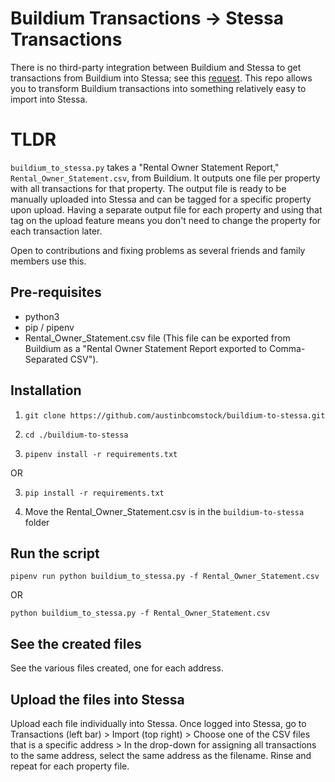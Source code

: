 # Buildium Transactions -> Stessa Transactions
There is no third-party integration between Buildium and Stessa to get transactions from Buildium into Stessa; see this [request](https://community.stessa.com/t/import-data-from-buildium/312/39). This repo allows you to transform Buildium transactions into something relatively easy to import into Stessa.

# TLDR
`buildium_to_stessa.py` takes a "Rental Owner Statement Report," `Rental_Owner_Statement.csv`, from Buildium. It outputs one file per property with all transactions for that property. The output file is ready to be manually uploaded into Stessa and can be tagged for a specific property upon upload. Having a separate output file for each property and using that tag on the upload feature means you don't need to change the property for each transaction later.

Open to contributions and fixing problems as several friends and family members use this.

## Pre-requisites
* python3
* pip / pipenv
* Rental_Owner_Statement.csv file (This file can be exported from Buildium as a "Rental Owner Statement Report exported to Comma-Separated CSV").

## Installation

1. `git clone https://github.com/austinbcomstock/buildium-to-stessa.git`

2. `cd ./buildium-to-stessa`

3. `pipenv install -r requirements.txt`

OR

3. `pip install -r requirements.txt`

4. Move the Rental_Owner_Statement.csv is in the `buildium-to-stessa` folder

## Run the script

`pipenv run python buildium_to_stessa.py -f Rental_Owner_Statement.csv`

OR

`python buildium_to_stessa.py -f Rental_Owner_Statement.csv`

## See the created files
See the various files created, one for each address.

## Upload the files into Stessa
Upload each file individually into Stessa. Once logged into Stessa, go to Transactions (left bar) > Import (top right) > Choose one of the CSV files that is a specific address > In the drop-down for assigning all transactions to the same address, select the same address as the filename. Rinse and repeat for each property file.
